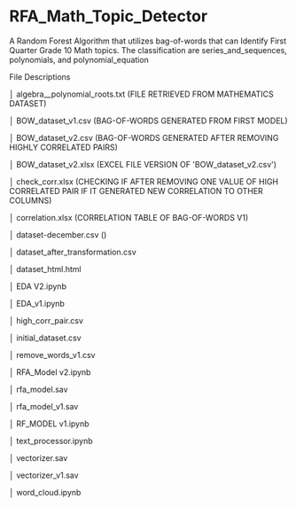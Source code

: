 # RFA_Math_Topic_Detector
A Random Forest Algorithm that utilizes bag-of-words that can Identify First Quarter Grade 10 Math topics. The classification are series_and_sequences, polynomials, and polynomial_equation

File Descriptions

│   algebra__polynomial_roots.txt (FILE RETRIEVED FROM MATHEMATICS DATASET)

│   BOW_dataset_v1.csv (BAG-OF-WORDS GENERATED FROM FIRST MODEL)

│   BOW_dataset_v2.csv (BAG-OF-WORDS GENERATED AFTER REMOVING HIGHLY CORRELATED PAIRS)

│   BOW_dataset_v2.xlsx (EXCEL FILE VERSION OF 'BOW_dataset_v2.csv')

│   check_corr.xlsx (CHECKING IF AFTER REMOVING ONE VALUE OF HIGH CORRELATED PAIR IF IT GENERATED NEW CORRELATION TO OTHER COLUMNS)

│   correlation.xlsx (CORRELATION TABLE OF BAG-OF-WORDS V1)

│   dataset-december.csv ()

│   dataset_after_transformation.csv

│   dataset_html.html

│   EDA V2.ipynb

│   EDA_v1.ipynb

│   high_corr_pair.csv

│   initial_dataset.csv

│   remove_words_v1.csv

│   RFA_Model v2.ipynb

│   rfa_model.sav

│   rfa_model_v1.sav

│   RF_MODEL v1.ipynb

│   text_processor.ipynb

│   vectorizer.sav

│   vectorizer_v1.sav

│   word_cloud.ipynb
